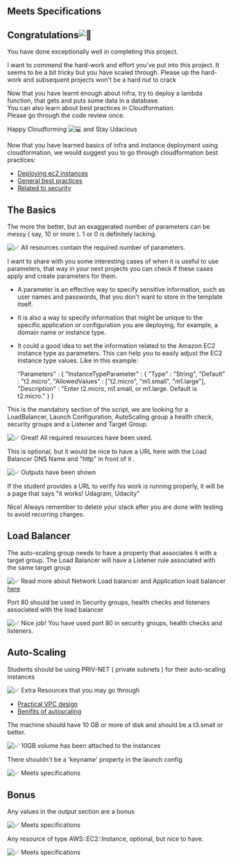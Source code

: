 ## Meets Specifications

## Congratulations![:tada:](https://review.udacity.com/assets/images/emojis/tada.png)

You have done exceptionally well in completing this project.

I want to commend the hard-work and effort you've put into this project. It seems to be a bit tricky but you have scaled through. Please up the hard-work and subsequent projects won't be a hard nut to crack

Now that you have learnt enough about infra, try to deploy a lambda function, that gets and puts some data in a database.  
You can also learn about best practices in Cloudformation.  
Please go through the code review once.

Happy Cloudforming ![:computer:](https://review.udacity.com/assets/images/emojis/computer.png) and Stay Udacious

Now that you have learned basics of infra and instance deployment using cloudformation, we would suggest you to go through cloudformation best practices:

* [Deploying ec2 instances](https://aws.amazon.com/blogs/infrastructure-and-automation/best-practices-for-deploying-ec2-instances-with-aws-cloudformation/)
* [General best practices](https://docs.aws.amazon.com/AWSCloudFormation/latest/UserGuide/best-practices.html)
* [Related to security](https://aws.amazon.com/blogs/devops/aws-cloudformation-security-best-practices/)

## The Basics

The more the better, but an exaggerated number of parameters can be messy ( say, 10 or more ). 1 or 0 is definitely lacking.

![:white_check_mark:](https://review.udacity.com/assets/images/emojis/white_check_mark.png) All resources contain the required number of parameters.

I want to share with you some interesting cases of when it is useful to use parameters, that way in your next projects you can check if these cases apply and create parameters for them.

* A parameter is an effective way to specify sensitive information, such as user names and passwords, that you don't want to store in the template itself.
* It is also a way to specify information that might be unique to the specific application or configuration you are deploying, for example, a domain name or instance type.
* It could a good idea to set the information related to the Amazon EC2 instance type as parameters. This can help you to easily adjust the EC2 instance type values. Like in this example:
    
    "Parameters" : { "InstanceTypeParameter" : { "Type" : "String", "Default" : "t2.micro", "AllowedValues" : ["t2.micro", "m1.small", "m1.large"], "Description" : "Enter t2.micro, m1.small, or m1.large. Default is t2.micro." } } 

This is the mandatory section of the script, we are looking for a LoadBalancer, Launch Configuration, AutoScaling group a health check, security groups and a Listener and Target Group.

![:white_check_mark:](https://review.udacity.com/assets/images/emojis/white_check_mark.png) Great! All required resources have been used.

This is optional, but it would be nice to have a URL here with the Load Balancer DNS Name and "http" in front of it .

![:white_check_mark:](https://review.udacity.com/assets/images/emojis/white_check_mark.png) Outputs have been shown

If the student provides a URL to verify his work is running properly, it will be a page that says "it works! Udagram, Udacity"

Nice! Always remember to delete your stack after you are done with testing to avoid recurring charges.

## Load Balancer

The auto-scaling group needs to have a property that associates it with a target group. The Load Balancer will have a Listener rule associated with the same target group

![:white_check_mark:](https://review.udacity.com/assets/images/emojis/white_check_mark.png) Read more about Network Load balancer and Application load balancer [here](https://medium.com/awesome-cloud/aws-difference-between-application-load-balancer-and-network-load-balancer-cb8b6cd296a4)

Port 80 should be used in Security groups, health checks and listeners associated with the load balancer

![:white_check_mark:](https://review.udacity.com/assets/images/emojis/white_check_mark.png) Nice job! You have used port 80 in security groups, health checks and listeners.

## Auto-Scaling

Students should be using PRIV-NET ( private subnets ) for their auto-scaling instances

![:white_check_mark:](https://review.udacity.com/assets/images/emojis/white_check_mark.png) Extra Resources that you may go through

* [Practical VPC design](https://medium.com/aws-activate-startup-blog/practical-vpc-design-8412e1a18dcc)
* [Benifits of autoscaling](https://docs.aws.amazon.com/autoscaling/ec2/userguide/auto-scaling-benefits.html)

The machine should have 10 GB or more of disk and should be a t3.small or better.

![:white_check_mark:](https://review.udacity.com/assets/images/emojis/white_check_mark.png) 10GB volume has been attached to the instances

There shouldn't be a 'keyname' property in the launch config

![:white_check_mark:](https://review.udacity.com/assets/images/emojis/white_check_mark.png) Meets specifications

## Bonus

Any values in the output section are a bonus

![:white_check_mark:](https://review.udacity.com/assets/images/emojis/white_check_mark.png) Meets specifications

Any resource of type AWS::EC2::Instance, optional, but nice to have.

![:white_check_mark:](https://review.udacity.com/assets/images/emojis/white_check_mark.png) Meets specifications